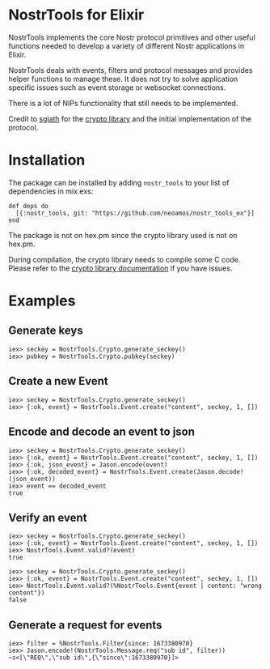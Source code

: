 # NostrTools for Elixir

NostrTools implements the core Nostr protocol primitives and other useful functions needed to develop a variety of different Nostr applications in Elixir.

NostrTools deals with events, filters and protocol messages and provides helper functions to manage these.
It does not try to solve application specific issues such as event storage or websocket connections.

There is a lot of NIPs functionality that still needs to be implemented.

Credit to [sgiath](https://git.sr.ht/~sgiath/) for the [crypto library](https://git.sr.ht/~sgiath/secp256k1) and the initial implementation of the protocol.

# Installation
The package can be installed by adding `nostr_tools` to your list of dependencies in mix.exs:

```
def deps do
  [{:nostr_tools, git: "https://github.com/neoamos/nostr_tools_ex"}]
end
```

The package is not on hex.pm since the crypto library used is not on hex.pm.

During compilation, the crypto library needs to compile some C code.  Please refer to the [crypto library documentation](https://git.sr.ht/~sgiath/secp256k1) if you have issues.

# Examples

## Generate keys
```
iex> seckey = NostrTools.Crypto.generate_seckey()
iex> pubkey = NostrTools.Crypto.pubkey(seckey)
```

## Create a new Event
```
iex> seckey = NostrTools.Crypto.generate_seckey()
iex> {:ok, event} = NostrTools.Event.create("content", seckey, 1, [])
```

## Encode and decode an event to json
```
iex> seckey = NostrTools.Crypto.generate_seckey()
iex> {:ok, event} = NostrTools.Event.create("content", seckey, 1, [])
iex> {:ok, json_event} = Jason.encode(event)
iex> {:ok, decoded_event} = NostrTools.Event.create(Jason.decode!(json_event))
iex> event == decoded_event
true
```

## Verify an event

```
iex> seckey = NostrTools.Crypto.generate_seckey()
iex> {:ok, event} = NostrTools.Event.create("content", seckey, 1, [])
iex> NostrTools.Event.valid?(event)
true

iex> seckey = NostrTools.Crypto.generate_seckey()
iex> {:ok, event} = NostrTools.Event.create("content", seckey, 1, [])
iex> NostrTools.Event.valid?(%NostrTools.Event{event | content: "wrong content"})
false
```

## Generate a request for events

```
iex> filter = %NostrTools.Filter{since: 1673380970}
iex> Jason.encode!(NostrTools.Message.req("sub id", filter))
~s<[\"REQ\",\"sub id\",{\"since\":1673380970}]>
```